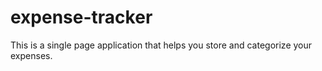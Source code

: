 # expense-tracker
This is a single page application that helps you store and categorize your expenses. 

